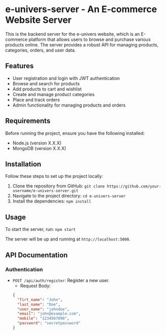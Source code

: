 # e-univers-server - An E-commerce Website Server



This is the backend server for the e-univers website, which is an E-commerce platform that allows users to browse and purchase various products online. The server provides a robust API for managing products, categories, orders, and user data.

## Features

- User registration and login with JWT authentication
- Browse and search for products
- Add products to cart and wishlist
- Create and manage product categories
- Place and track orders
- Admin functionality for managing products and orders

## Requirements

Before running the project, ensure you have the following installed:

- Node.js (version X.X.X)
- MongoDB (version X.X.X)

## Installation

Follow these steps to set up the project locally:

1. Clone the repository from GitHub: `git clone https://github.com/your-username/e-univers-server.git`
2. Navigate to the project directory: `cd e-univers-server`
3. Install the dependencies: `npm install`

## Usage

To start the server, run: `npm start`

The server will be up and running at `http://localhost:5000`.

## API Documentation

### Authentication

- `POST /api/auth/register`: Register a new user.
  - Request Body:
  ```json
  {
    "firt_name": "John",
    "last_name": "Doe",
    "user_name": "johndoe",
    "email": "john@example.com",
    "mobile": "1234567890",
    "password": "secretpassword"
  }

